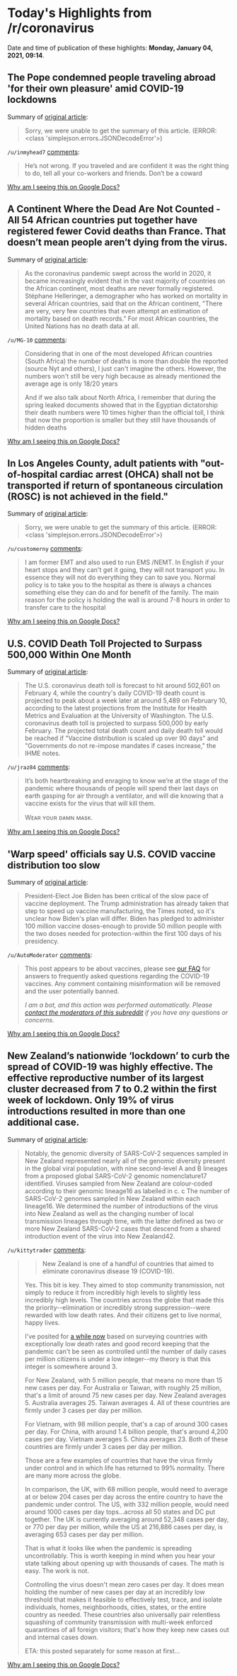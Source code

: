 # Today's Highlights from /r/coronavirus

Date and time of publication of these highlights: **Monday, January 04, 2021, 09:14**.

## The Pope condemned people traveling abroad 'for their own pleasure' amid COVID-19 lockdowns

Summary of [original article](https://www.insider.com/pope-condemned-traveling-abroad-to-escape-covid-restrictions-2021-1):

> Sorry, we were unable to get the summary of this article. (ERROR: <class 'simplejson.errors.JSONDecodeError'>)

`/u/inmyhead7` [comments](https://www.reddit.com/r/Coronavirus/comments/kq908i/the_pope_condemned_people_traveling_abroad_for/):

> He’s not wrong. If you traveled and are confident it was the right thing to do, tell all your co-workers and friends. Don’t be a coward

[Why am I seeing this on Google Docs?](https://docs.google.com/document/d/1Dc6We63vOXIZsc0op-Bt4abqkYjXzOigalQqFxmvvbM/edit?usp=sharing)

## A Continent Where the Dead Are Not Counted - All 54 African countries put together have registered fewer Covid deaths than France. That doesn’t mean people aren’t dying from the virus.

Summary of [original article](https://www.nytimes.com/2021/01/02/world/africa/africa-coronavirus-deaths-underreporting.html):

> As the coronavirus pandemic swept across the world in 2020, it became increasingly evident that in the vast majority of countries on the African continent, most deaths are never formally registered. Stéphane Helleringer, a demographer who has worked on mortality in several African countries, said that on the African continent, "There are very, very few countries that even attempt an estimation of mortality based on death records." For most African countries, the United Nations has no death data at all.

`/u/MG-10` [comments](https://www.reddit.com/r/Coronavirus/comments/kpxnjg/a_continent_where_the_dead_are_not_counted_all_54/):

> Considering that in one of the most developed African countries (South Africa) the number of deaths is more than double the reported (source Nyt and others), I just can't imagine the others. However, the numbers won't still be very high because as already mentioned the average age is only 18/20 years
> 
> And if we also talk about North Africa, I remember that during the spring leaked documents showed that in the Egyptian dictatorship their death numbers were 10 times higher than the official toll, I think that now the proportion is smaller but they still have thousands of hidden deaths

[Why am I seeing this on Google Docs?](https://docs.google.com/document/d/1Dc6We63vOXIZsc0op-Bt4abqkYjXzOigalQqFxmvvbM/edit?usp=sharing)

## In Los Angeles County, adult patients with "out-of-hospital cardiac arrest (OHCA) shall not be transported if return of spontaneous circulation (ROSC) is not achieved in the field."

Summary of [original article](http://file.lacounty.gov/SDSInter/dhs/1100458_Directive_6revTransportofTraumaticandNontraumaticCardiacArrest.pdf):

> Sorry, we were unable to get the summary of this article. (ERROR: <class 'simplejson.errors.JSONDecodeError'>)

`/u/customerny` [comments](https://www.reddit.com/r/Coronavirus/comments/kpzuii/in_los_angeles_county_adult_patients_with/):

> I am former EMT and also used to run EMS /NEMT. In English if your heart stops and they can't get it going, they will not transport you. In essence they will not do everything they can to save you. Normal policy is to take you to the hospital as there is always a chances something else they can do and for benefit of the family. The main reason for the policy is holding the wall is around 7-8 hours in order to transfer care to the hospital

[Why am I seeing this on Google Docs?](https://docs.google.com/document/d/1Dc6We63vOXIZsc0op-Bt4abqkYjXzOigalQqFxmvvbM/edit?usp=sharing)

## U.S. COVID Death Toll Projected to Surpass 500,000 Within One Month

Summary of [original article](https://www.msn.com/en-us/health/medical/us-covid-death-toll-projected-to-surpass-500000-within-one-month/ar-BB1csFDO?ocid=uxbndlbing):

> The U.S. coronavirus death toll is forecast to hit around 502,601 on February 4, while the country's daily COVID-19 death count is projected to peak about a week later at around 5,489 on February 10, according to the latest projections from the Institute for Health Metrics and Evaluation at the University of Washington. The U.S. coronavirus death toll is projected to surpass 500,000 by early February. The projected total death count and daily death toll would be reached if "Vaccine distribution is scaled up over 90 days" and "Governments do not re-impose mandates if cases increase," the IHME notes.

`/u/jraz84` [comments](https://www.reddit.com/r/Coronavirus/comments/kqa757/us_covid_death_toll_projected_to_surpass_500000/):

> It’s both heartbreaking and enraging to know we’re at the stage of the pandemic where thousands of people will spend their last days on earth gasping for air through a ventilator, and will die knowing that a vaccine exists for the virus that will kill them.
> 
> 
> Wᴇᴀʀ ʏᴏᴜʀ ᴅᴀᴍɴ ᴍᴀsᴋ.

[Why am I seeing this on Google Docs?](https://docs.google.com/document/d/1Dc6We63vOXIZsc0op-Bt4abqkYjXzOigalQqFxmvvbM/edit?usp=sharing)

## 'Warp speed' officials say U.S. COVID vaccine distribution too slow

Summary of [original article](https://medicalxpress.com/news/2021-01-warp-covid-vaccine.html):

> President-Elect Joe Biden has been critical of the slow pace of vaccine deployment. The Trump administration has already taken that step to speed up vaccine manufacturing, the Times noted, so it's unclear how Biden's plan will differ. Biden has pledged to administer 100 million vaccine doses-enough to provide 50 million people with the two doses needed for protection-within the first 100 days of his presidency.

`/u/AutoModerator` [comments](https://www.reddit.com/r/Coronavirus/comments/kq9tgm/warp_speed_officials_say_us_covid_vaccine/):

> This post appears to be about vaccines, please see [our FAQ](https://www.reddit.com/r/Coronavirus/wiki/faq#wiki_where_can_i_find_information_about_the_mechanism_and_progress_of_vaccines.3F) for answers to frequently asked questions regarding the COVID-19 vaccines. Any comment containing misinformation will be removed and the user potentially banned.
> 
> 
> *I am a bot, and this action was performed automatically. Please [contact the moderators of this subreddit](/message/compose/?to=/r/Coronavirus) if you have any questions or concerns.*

[Why am I seeing this on Google Docs?](https://docs.google.com/document/d/1Dc6We63vOXIZsc0op-Bt4abqkYjXzOigalQqFxmvvbM/edit?usp=sharing)

## New Zealand’s nationwide ‘lockdown’ to curb the spread of COVID-19 was highly effective. The effective reproductive number of its largest cluster decreased from 7 to 0.2 within the first week of lockdown. Only 19% of virus introductions resulted in more than one additional case.

Summary of [original article](https://www.nature.com/articles/s41467-020-20235-8):

> Notably, the genomic diversity of SARS-CoV-2 sequences sampled in New Zealand represented nearly all of the genomic diversity present in the global viral population, with nine second-level A and B lineages from a proposed global SARS-CoV-2 genomic nomenclature17 identified. Viruses sampled from New Zealand are colour-coded according to their genomic lineage16 as labelled in c. c The number of SARS-CoV-2 genomes sampled in New Zealand within each lineage16. We determined the number of introductions of the virus into New Zealand as well as the changing number of local transmission lineages through time, with the latter defined as two or more New Zealand SARS-CoV-2 cases that descend from a shared introduction event of the virus into New Zealand42.

`/u/kittytrader` [comments](https://www.reddit.com/r/Coronavirus/comments/kpykow/new_zealands_nationwide_lockdown_to_curb_the/):

> > New Zealand is one of a handful of countries that aimed to eliminate coronavirus disease 19 (COVID-19).
> 
> Yes. This bit is key. They aimed to stop community transmission, not simply to reduce it from incredibly high levels to slightly less incredibly high levels. The countries across the globe that made this the priority--elimination or incredibly strong suppression--were rewarded with low death rates. And their citizens get to live normal, happy lives.
> 
> I've posited for [a while now](https://old.reddit.com/r/Coronavirus/comments/klejli/i_havent_slept_since_yesterday_morning_idaho/gh9432g/) based on surveying countries with exceptionally low death rates and good record keeping that the pandemic can't be seen as controlled until the number of daily cases per million citizens is under a low integer--my theory is that this integer is somewhere around 3.
> 
> For New Zealand, with 5 million people, that means no more than 15 new cases per day. For Australia or Taiwan, with roughly 25 million, that's a limit of around 75 new cases per day. New Zealand averages 5. Australia averages 25. Taiwan averages 4. All of these countries are firmly under 3 cases per day per million.
> 
> For Vietnam, with 98 million people, that's a cap of around 300 cases per day. For China, with around 1.4 billion people, that's around 4,200 cases per day. Vietnam averages 5. China averages 23. Both of these countries are firmly under 3 cases per day per million.
> 
> Those are a few examples of countries that have the virus firmly under control and in which life has returned to 99% normality. There are many more across the globe.
> 
> In comparison, the UK, with 68 million people, would need to average at or below 204 cases per day across the entire country to have the pandemic under control. The US, with 332 million people, would need around 1000 cases per day tops...across all 50 states and DC put together. The UK is currently averaging around 52,348 cases per day, or 770 per day per million, while the US at 216,886 cases per day, is averaging 653 cases per day per million.
> 
> That is what it looks like when the pandemic is spreading uncontrollably. This is worth keeping in mind when you hear your state talking about opening up with thousands of cases. The math is easy. The work is not.
> 
> Controlling the virus doesn't mean zero cases per day. It does mean holding the number of new cases per day at an incredibly low threshold that makes it feasible to effectively test, trace, and isolate individuals, homes, neighborhoods, cities, states, or the entire country as needed. These countries also universally pair relentless squashing of community transmission with multi-week enforced quarantines of all foreign visitors; that's how they keep new cases out and internal cases down.
> 
> ETA: this posted separately for some reason at first...

[Why am I seeing this on Google Docs?](https://docs.google.com/document/d/1Dc6We63vOXIZsc0op-Bt4abqkYjXzOigalQqFxmvvbM/edit?usp=sharing)

